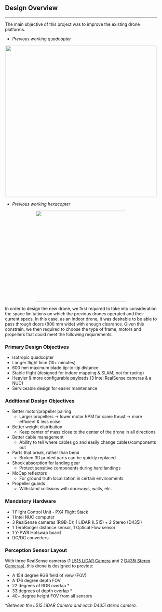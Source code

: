 ## Design Overview
---

The main objective of this project was to improve the existing drone platforms.


  + *Previous working quadcopter*

<p align="center">
<kbd>
  <img src="https://drive.google.com/uc?export=view&id=1S6N-BE8nQSU5emsR-n_m0tD9OuC-3pNb" width=500>
  </kbd>
</p>

  + *Previous working hexacopter*

<p align="center">
  <kbd>
    <img src="https://drive.google.com/uc?export=view&id=1Fe6wwjZy6Nwv8JpEMQuKM2kAXpSoLfZj" width=300>
  </kbd>
</p>

 In order to design the new drone, we first required to take into consideration the space limitations on which the previous drones operated and their current specs. In this case, as an indoor drone, it was desirable to be able to pass through doors (800 mm wide) with enough clearance. Given this constrain, we then required to choose the type of frame, motors and propellers that could meet the following requirements:

### Primary Design Objectives

 * Isotropic quadcopter
 * Longer flight time (10+ minutes)
 * 600 mm maximum blade tip-to-tip distance
 * Stable flight (designed for indoor mapping & SLAM, not for racing)
 * Heavier & more configurable payloads (3 Intel RealSense cameras & a NUC)
 * Serviceable design for easier maintenance

### Additional Design Objectives

 * Better motor/propeller pairing
    * Larger propellers -> lower motor RPM for same thrust → more efficient & less noise
 * Better weight distribution
    * Keep center of mass close to the center of the drone in all directions
 * Better cable management
    * Ability to tell where cables go and easily change cables/components out
 * Parts that break, rather than bend
    * Broken 3D printed parts can be quickly replaced
 * Shock absorption for landing gear
    * Protect sensitive components during hard landings
 * MoCap reflectors
    * For ground truth localization in certain environments
 * Propeller guards
    * Withstand collisions with doorways, walls, etc.

### Mandatory Hardware

 * 1 Flight Control Unit - PX4 Flight Stack
 * 1 Intel NUC computer
 * 3 RealSense cameras (RGB-D): 1 LIDAR (L515) + 2 Stereo (D435i)
 * 1 TeraRanger distance sensor, 1 Optical Flow sensor
 * 1 Y-PWR Hotswap board
 * DC/DC converters


### Perception Sensor Layout

With three RealSense cameras
(1 [L515 LiDAR Camera](https://www.intelrealsense.com/lidar-camera-l515/)
and 2 [D435i Stereo Cameras](https://www.intelrealsense.com/depth-camera-d435i/)),
this drone is designed to provide:

 * A 154 degree RGB field of view (FOV)
 * A 176 degree depth FOV
 * 22 degrees of RGB overlap *
 * 33 degrees of depth overlap *
 * 40+ degree height FOV from all sensors


**Between the L515 LiDAR Camera and each D435i stereo camera.*
